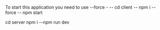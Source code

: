 To start this application you need to use --force  - 
  -- cd client
  -- npm i --force
 --  npm start

cd server
 npm i
 --npm run dev
 
